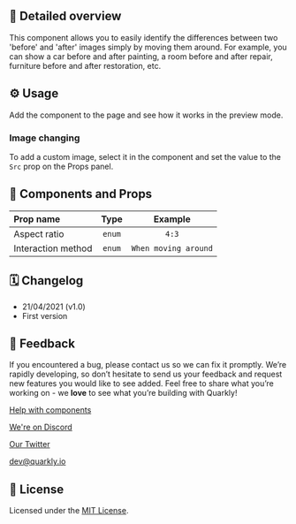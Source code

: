 ## 📖 Detailed overview

This component allows you to easily identify the differences between two 'before' and 'after' images simply by moving them around. For example, you can show a car before and after painting, a room before and after repair, furniture before and after restoration, etc.

## ⚙️ Usage

Add the component to the page and see how it works in the preview mode.

### Image changing

To add a custom image, select it in the component and set the value to the `Src` prop on the Props panel.

## 🧩 Components and Props

| Prop name          |  Type  |       Example        |
| :----------------- | :----: | :------------------: |
| Aspect ratio       | `enum` |        `4:3`         |
| Interaction method | `enum` | `When moving around` |

## 🗓 Changelog

-   21/04/2021 (v1.0)
-   First version

## 📮 Feedback

If you encountered a bug, please contact us so we can fix it promptly. We’re rapidly developing, so don’t hesitate to send us your feedback and request new features you would like to see added. Feel free to share what you’re working on - we **love** to see what you’re building with Quarkly!

[Help with components](https://community.quarkly.io/c/requests/11)

[We're on Discord](https://discord.gg/SuF9vCMJGW)

[Our Twitter](https://twitter.com/quarklyapp)

[dev@quarkly.io](mailto:dev@quarkly.io)

## 📝 License

Licensed under the [MIT License](https://raw.githubusercontent.com/quarkly/community-kit/master/LICENSE).
